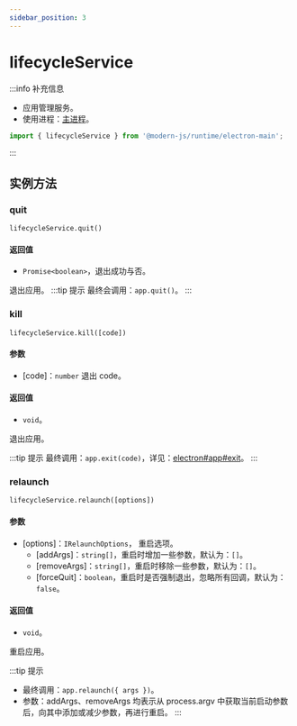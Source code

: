 ```yaml
---
sidebar_position: 3
---
```


# lifecycleService

:::info 补充信息
* 应用管理服务。
* 使用进程：[主进程](/docs/guides/features/electron/basic#主进程)。

```ts
import { lifecycleService } from '@modern-js/runtime/electron-main';
```
:::
## 实例方法

### quit

`lifecycleService.quit()`

#### 返回值
- `Promise<boolean>`，退出成功与否。

退出应用。
:::tip 提示
最终会调用：`app.quit()`。
:::


### kill

`lifecycleService.kill([code])`
#### 参数
- [code]：`number` 退出 code。

#### 返回值
- `void`。

退出应用。

:::tip 提示
最终调用：`app.exit(code)`，详见：[electron#app#exit](https://www.electronjs.orgdocs/apis/app#appexitexitcode)。
:::


### relaunch

`lifecycleService.relaunch([options])`

#### 参数
- [options]：`IRelaunchOptions`， 重启选项。
  - [addArgs]：`string[]`，重启时增加一些参数，默认为：`[]`。
  - [removeArgs]：`string[]`，重启时移除一些参数，默认为：`[]`。
  - [forceQuit]：`boolean`，重启时是否强制退出，忽略所有回调，默认为：`false`。

#### 返回值
- `void`。

重启应用。


:::tip 提示
- 最终调用：`app.relaunch({ args })`。
- 参数：addArgs、removeArgs 均表示从 process.argv 中获取当前启动参数后，向其中添加或减少参数，再进行重启。
:::

